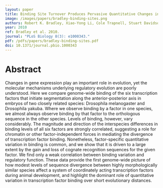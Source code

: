 ```yaml
---
layout: paper
title: Binding Site Turnover Produces Pervasive Quantitative Changes in Transcription Factor Binding between Closely Related Drosophila Species
image: /images/papers/bradley-binding-sites.png
authors: Robert K. Bradley, Xiao-Yong Li, Cole Trapnell, Stuart Davidson, Lior Pachter, Hou Cheng Chu, Leath A. Tonkin, Mark D. Biggin, Michael B. Eisen.
year: 2010
ref: Bradley et al. 2010.
journal: "PLoS Biology 8(3): e1000343."
pdf: /pdfs/papers/bradley-binding-sites.pdf
doi: 10.1371/journal.pbio.1000343
---
```


# Abstract

Changes in gene expression play an important role in evolution, yet the molecular mechanisms underlying regulatory evolution are poorly understood. Here we compare genome-wide binding of the six transcription factors that initiate segmentation along the anterior-posterior axis in embryos of two closely related species: Drosophila melanogaster and Drosophila yakuba. Where we observe binding by a factor in one species, we almost always observe binding by that factor to the orthologous sequence in the other species. Levels of binding, however, vary considerably. The magnitude and direction of the interspecies differences in binding levels of all six factors are strongly correlated, suggesting a role for chromatin or other factor-independent forces in mediating the divergence of transcription factor binding. Nonetheless, factor-specific quantitative variation in binding is common, and we show that it is driven to a large extent by the gain and loss of cognate recognition sequences for the given factor. We find only a weak correlation between binding variation and regulatory function. These data provide the first genome-wide picture of how modest levels of sequence divergence between highly morphologically similar species affect a system of coordinately acting transcription factors during animal development, and highlight the dominant role of quantitative variation in transcription factor binding over short evolutionary distances.

